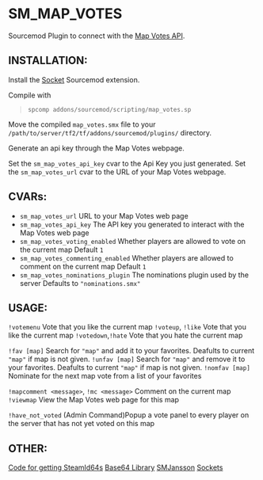 SM_MAP_VOTES
===============
Sourcemod Plugin to connect with the [Map Votes API](https://github.com/CrimsonTautology/map_votes).

INSTALLATION:
-------------
Install the [Socket](http://forums.alliedmods.net/showthread.php?t=67640) Sourcemod extension.

Compile with 
> `spcomp addons/sourcemod/scripting/map_votes.sp`

Move the compiled `map_votes.smx` file to your `/path/to/server/tf2/tf/addons/sourcemod/plugins/` directory.

Generate an api key through the Map Votes webpage.

Set the `sm_map_votes_api_key` cvar to the Api Key you just generated.
Set the `sm_map_votes_url` cvar to the URL of your Map Votes webpage.

CVARs:
------
- `sm_map_votes_url` URL to your Map Votes web page
- `sm_map_votes_api_key` The API key you generated to interact with the Map Votes web page
- `sm_map_votes_voting_enabled` Whether players are allowed to vote on the current map
    Default `1`
- `sm_map_votes_commenting_enabled` Whether players are allowed to comment on the current map
    Default `1`
- `sm_map_votes_nominations_plugin` The nominations plugin used by the server
    Defaults to `"nominations.smx"`



USAGE:
------
`!votemenu` Vote that you like the current map
`!voteup`, `!like` Vote that you like the current map
`!votedown`,`!hate` Vote that you hate the current map

`!fav [map]` Search for `"map"` and add it to your favorites.  Deafults to current `"map"` if map is not given.
`!unfav [map]` Search for `"map"` and remove it to your favorites.  Deafults to current `"map"` if map is not given.
`!nomfav [map]` Nominate for the next map vote from a list of your favorites

`!mapcomment <message>`, `!mc <message>` Comment on the current map
`!viewmap` View the Map Votes web page for this map

`!have_not_voted` (Admin Command)Popup a vote panel to every player on the server that has not yet voted on this map

OTHER:
------
[Code for getting SteamId64s](http://forums.alliedmods.net/showthread.php?t=183443)
[Base64 Library](http://forums.alliedmods.net/showthread.php?t=101764)
[SMJansson](https://github.com/thraaawn/SMJansson)
[Sockets](http://forums.alliedmods.net/showthread.php?t=67640)
